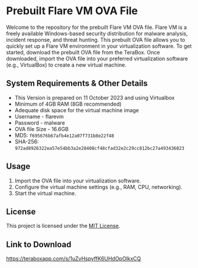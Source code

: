 # Prebuilt Flare VM OVA File

Welcome to the repository for the prebuilt Flare VM OVA file. Flare VM is a freely available Windows-based security distribution for malware analysis, incident response, and threat hunting. This prebuilt OVA file allows you to quickly set up a Flare VM environment in your virtualization software. To get started, download the prebuilt OVA file from the TeraBox. Once downloaded, import the OVA file into your preferred virtualization software (e.g., VirtualBox) to create a new virtual machine.

## System Requirements & Other Details

- This Version is prepared on 11 October 2023 and using Virtualbox
- Minimum of 4GB RAM (8GB recommended)
- Adequate disk space for the virtual machine image
- Username - flarevm
- Password - malware
- OVA file Size - 16.6GB
- MD5: `f695676b67afb4e12a07f731b8e22f48`
- SHA-256: `972ad8926322ea57e54bb3a2e28408cf48cfad32e2c29cc812bc27a493436023`

## Usage

1. Import the OVA file into your virtualization software.
2. Configure the virtual machine settings (e.g., RAM, CPU, networking).
3. Start the virtual machine.

## License

This project is licensed under the [MIT License](LICENSE).

## Link to Download

https://teraboxapp.com/s/1uZvHspyffK6UHdOpOlkxCQ
